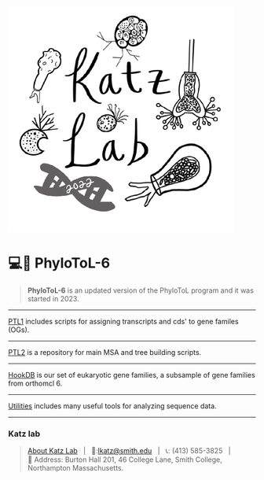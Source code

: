 ![Lab image](Katzlab.png)
# 💻🧬 PhyloToL-6
> **PhyloToL-6** is an updated version of the PhyloToL program and it was started in 2023.
***
[PTL1](/PTL1) includes scripts for assigning transcripts and cds' to gene familes (OGs).
***
[PTL2](/PTL2) is a repository for main MSA and tree building scripts.
***
[HookDB](/HookDB) is our set of eukaryotic gene families, a subsample of gene families from orthomcl 6.
***
[Utilities](/Utilities) includes many useful tools for analyzing sequence data.
***




### Katz lab
>[About Katz Lab](https://www.science.smith.edu/katz-lab/)  &nbsp; \| &nbsp;
📧:lkatz@smith.edu &nbsp; \| &nbsp; 📞: (413) 585-3825 &nbsp;   \|   
:office: Address: Burton Hall 201, 46 College Lane,
Smith College, Northampton Massachusetts.
